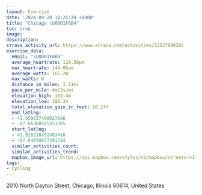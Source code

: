 ```yaml
---
layout: Exercise
date: '2024-09-28 18:25:39 +0000'
title: "Chicago \U0001F6B4"
toc: true
image:
description:
strava_activity_url: https://www.strava.com/activities/12527980202
exercise_data:
  emoji: "\U0001F6B4"
  average_heartrate: 116.5bpm
  max_heartrate: 144.0bpm
  average_watts: 165.2W
  max_watts: W
  distance_in_miles: 3.11mi
  pace_per_mile: 4m13s/mi
  elevation_high: 183.4m
  elevation_low: 180.3m
  total_elevation_gain_in_feet: 10.2ft
  end_latlng:
  - 41.950037498027086
  - -87.66360165551305
  start_latlng:
  - 41.918218452483416
  - -87.64970077201724
  similar_activities_count:
  similar_activities_trend:
  mapbox_image_url: https://api.mapbox.com/styles/v1/mapbox/streets-v11/static/path-5+787af2-1.0(ucz~F%7Co~uO%3Fn%40SFS%3FGCBAd%40FDJBTJ%7CMAjCJtOFNRFxACR%40DLAHWb%40gDzE_D~E%7DGdKi%40r%40WP%5BD_D%3FuNNsNHeGNkDBa%5B%5EgABi%40DYFQHEFGT%3Fl%40F%60GAx%40Ep%40GREDQDW%40aE%3FeGF_EE%5BBo%40LgBDeBAu%40GUKGICKE_%40CcGKuBK%5DEEUEe%40%3FyCJqDFuTRgIBeGH),pin-s-s+e5b22e(-87.65199,41.91819),pin-s-f+89ae00(-87.66399999999997,41.948290000000014)/auto/800x800?access_token=pk.eyJ1Ijoiam9zaGJlY2ttYW4iLCJhIjoiY205eWR2aDd1MWZ6djJrbXc4a3M0bWZleiJ9.XiG9OWkNcZk2QzjJbxLB4A
tags:
- cycling
---
```




2010 North Dayton Street, Chicago, Illinois 60614, United States
